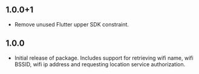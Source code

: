 ## 1.0.0+1

* Remove unused Flutter upper SDK constraint.

## 1.0.0

* Initial release of package. Includes support for retrieving wifi name, wifi BSSID, wifi ip address
and requesting location service authorization.
